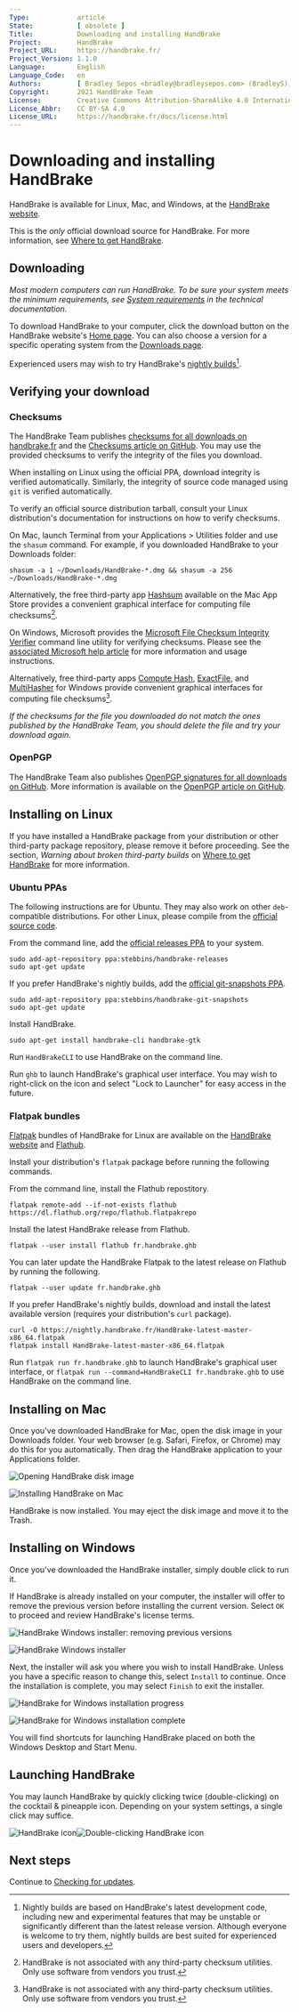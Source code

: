 ```yaml
---
Type:            article
State:           [ obsolete ]
Title:           Downloading and installing HandBrake
Project:         HandBrake
Project_URL:     https://handbrake.fr/
Project_Version: 1.1.0
Language:        English
Language_Code:   en
Authors:         [ Bradley Sepos <bradley@bradleysepos.com> (BradleyS), Scott (s55) ]
Copyright:       2021 HandBrake Team
License:         Creative Commons Attribution-ShareAlike 4.0 International
License_Abbr:    CC BY-SA 4.0
License_URL:     https://handbrake.fr/docs/license.html
---
```


Downloading and installing HandBrake
====================================

HandBrake is available for Linux, Mac, and Windows, at the [HandBrake website](https://handbrake.fr/).

This is the *only* official download source for HandBrake. For more information, see [Where to get HandBrake](where-to-get-handbrake.html).

## Downloading

*Most modern computers can run HandBrake. To be sure your system meets the minimum requirements, see [System requirements](../technical/system-requirements.html) in the technical documentation.*

To download HandBrake to your computer, click the download button on the HandBrake website's [Home page](https://handbrake.fr/). You can also choose a version for a specific operating system from the [Downloads page](https://handbrake.fr/downloads.php).

Experienced users may wish to try HandBrake's [nightly builds](https://handbrake.fr/nightly.php)[^nightly-builds].

## Verifying your download

### Checksums

The HandBrake Team publishes [checksums for all downloads on handbrake.fr](https://handbrake.fr/checksums.php) and the [Checksums article on GitHub](https://github.com/HandBrake/HandBrake/wiki/Checksums). You may use the provided checksums to verify the integrity of the files you download.

<!-- .system-linux -->

When installing on Linux using the official PPA, download integrity is verified automatically. Similarly, the integrity of source code managed using `git` is verified automatically.

To verify an official source distribution tarball, consult your Linux distribution's documentation for instructions on how to verify checksums.

<!-- /.system-linux -->

<!-- .system-macos -->

On Mac, launch Terminal from your Applications > Utilities folder and use the `shasum` command. For example, if you downloaded HandBrake to your Downloads folder:

    shasum -a 1 ~/Downloads/HandBrake-*.dmg && shasum -a 256 ~/Downloads/HandBrake-*.dmg

Alternatively, the free third-party app [Hashsum](https://itunes.apple.com/us/app/hashsum/id1079442694?mt=12) available on the Mac App Store provides a convenient graphical interface for computing file checksums[^third-party-utilities-1].

<!-- /.system-macos -->

<!-- .system-windows -->

On Windows, Microsoft provides the [Microsoft File Checksum Integrity Verifier](https://www.microsoft.com/en-us/download/details.aspx?id=11533) command line utility for verifying checksums. Please see the [associated Microsoft help article](https://support.microsoft.com/en-us/help/841290/availability-and-description-of-the-file-checksum-integrity-verifier-utility) for more information and usage instructions.

Alternatively, free third-party apps [Compute Hash](http://www.subisoft.net/ComputeHash.aspx), [ExactFile](http://www.exactfile.com), and [MultiHasher](http://www.abelhadigital.com/multihasher) for Windows provide convenient graphical interfaces for computing file checksums[^third-party-utilities-2].

<!-- /.system-windows -->

*If the checksums for the file you downloaded do not match the ones published by the HandBrake Team, you should delete the file and try your download again.*

### OpenPGP

The HandBrake Team also publishes [OpenPGP signatures for all downloads on GitHub](https://github.com/HandBrake/HandBrake/releases). More information is available on the [OpenPGP article on GitHub](https://github.com/HandBrake/HandBrake/wiki/OpenPGP).

<!-- .system-linux -->

## Installing on Linux

If you have installed a HandBrake package from your distribution or other third-party package repository, please remove it before proceeding. See the section, *Warning about broken third-party builds* on [Where to get HandBrake](where-to-get-handbrake.html) for more information.

### Ubuntu PPAs

The following instructions are for Ubuntu. They may also work on other `deb`-compatible distributions. For other Linux, please compile from the [official source code](https://github.com/HandBrake/HandBrake).

From the command line, add the [official releases PPA](https://launchpad.net/~stebbins/+archive/ubuntu/handbrake-releases) to your system.

    sudo add-apt-repository ppa:stebbins/handbrake-releases
    sudo apt-get update

If you prefer HandBrake's nightly builds, add the [official git-snapshots PPA](https://launchpad.net/~stebbins/+archive/ubuntu/handbrake-git-snapshots).

    sudo add-apt-repository ppa:stebbins/handbrake-git-snapshots
    sudo apt-get update

Install HandBrake.

    sudo apt-get install handbrake-cli handbrake-gtk

Run `HandBrakeCLI` to use HandBrake on the command line.

Run `ghb` to launch HandBrake's graphical user interface. You may wish to right-click on the icon and select "Lock to Launcher" for easy access in the future.

### Flatpak bundles

[Flatpak](https://flatpak.org/) bundles of HandBrake for Linux are available on the [HandBrake website](https://handbrake.fr/) and [Flathub](https://flathub.org/).

Install your distribution's `flatpak` package before running the following commands.

From the command line, install the Flathub repostitory.

    flatpak remote-add --if-not-exists flathub https://dl.flathub.org/repo/flathub.flatpakrepo

Install the latest HandBrake release from Flathub.

    flatpak --user install flathub fr.handbrake.ghb

You can later update the HandBrake Flatpak to the latest release on Flathub by running the following.

    flatpak --user update fr.handbrake.ghb

If you prefer HandBrake's nightly builds, download and install the latest available version (requires your distribution's `curl` package).

    curl -O https://nightly.handbrake.fr/HandBrake-latest-master-x86_64.flatpak
    flatpak install HandBrake-latest-master-x86_64.flatpak

Run `flatpak run fr.handbrake.ghb` to launch HandBrake's graphical user interface, or `flatpak run --command=HandBrakeCLI fr.handbrake.ghb` to use HandBrake on the command line.

<!-- /.system-linux -->
<!-- .system-macos -->

## Installing on Mac

Once you've downloaded HandBrake for Mac, open the disk image in your Downloads folder. Your web browser (e.g. Safari, Firefox, or Chrome) may do this for you automatically. Then drag the HandBrake application to your Applications folder.

![Opening HandBrake disk image](../../images/mac/download-file-1.1.0.png "Open the HandBrake disk image you downloaded. Your web browser may do this automatically.")

![Installing HandBrake on Mac](../../images/mac/install-1.1.0.png "Drag HandBrake to your Applications folder to install it on your Mac.")

HandBrake is now installed. You may eject the disk image and move it to the Trash.

<!-- /.system-macos -->
<!-- .system-windows -->

## Installing on Windows

Once you've downloaded the HandBrake installer, simply double click to run it.

If HandBrake is already installed on your computer, the installer will offer to remove the previous version before installing the current version. Select `OK` to proceed and review HandBrake's license terms.

![HandBrake Windows installer: removing previous versions](../../images/windows/uninstall-1.0.0.png "The HandBrake installer will offer to remove previous versions before installing the current version.")

![HandBrake Windows installer](../../images/windows/install-1-1.0.0.png "HandBrake's Windows installer.")

Next, the installer will ask you where you wish to install HandBrake. Unless you have a specific reason to change this, select `Install` to continue. Once the installation is complete, you may select `Finish` to exit the installer.

![HandBrake for Windows installation progress](../../images/windows/install-2-1.0.0.png "The installer will report its progress.")

![HandBrake for Windows installation complete](../../images/windows/install-finish-1.0.0.png "HandBrake is now installed.")

You will find shortcuts for launching HandBrake placed on both the Windows Desktop and Start Menu.

<!-- /.system-windows -->

## Launching HandBrake

You may launch HandBrake by quickly clicking twice (double-clicking) on the cocktail & pineapple icon. Depending on your system settings, a single click may suffice.

![HandBrake icon](../../images/icon-1.1.0.png)![Double-clicking HandBrake icon](../../images/icon-click-1.1.0.gif)

<!-- .continue -->

## Next steps

<!-- .success -->

Continue to [Checking for updates](check-for-updates.html).

<!-- /.success -->

<!-- /.continue -->

[^nightly-builds]: Nightly builds are based on HandBrake's latest development code, including new and experimental features that may be unstable or significantly different than the latest release version. Although everyone is welcome to try them, nightly builds are best suited for experienced users and developers.

[^third-party-utilities-1]: HandBrake is not associated with any third-party checksum utilities. Only use software from vendors you trust.

[^third-party-utilities-2]: HandBrake is not associated with any third-party checksum utilities. Only use software from vendors you trust.
